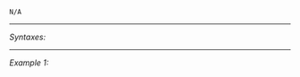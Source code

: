 `N/A`


---
*Syntaxes:*

<!-- [] call `BIS_fnc_respawnSpectator` -->

---
*Example 1:*

<!-- 
```sqf
[] call BIS_fnc_respawnSpectator;
``` -->